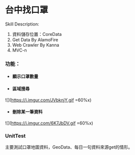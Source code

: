 # 台中找口罩

Skill Description:

1. 資料儲存位置：CoreData
2. Get Data By AlamoFire
3. Web Crawler By Kanna
4. MVC-n

### 功能：

* #### 顯示口罩數量
* #### 區域搜尋

![](https://i.imgur.com/JVbknjY.gif =60%x)

* #### 刪除某一筆資料

![](https://i.imgur.com/6K7JbDV.gif =60%x)

### UnitTest

主要測試口罩地圖資料，GeoData、每日一句資料來源get的情形。
